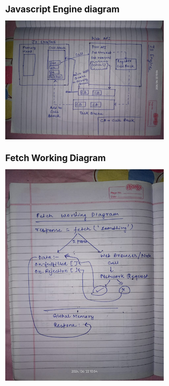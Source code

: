 # Javascript Engine diagram

![JS Engine](<WhatsApp Image 2024-06-22 at 10.55.12_6fcc1021.jpg>)

# Fetch Working Diagram

![Fetch](<WhatsApp Image 2024-06-22 at 10.55.12_7a738bab.jpg>)